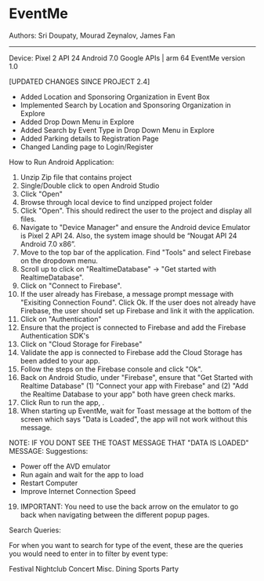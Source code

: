# EventMe


Authors: Sri Doupaty, Mourad Zeynalov, James Fan

**************************************************************************************

Device: Pixel 2 API 24 Android 7.0 Google APIs | arm 64
EventMe version 1.0


[UPDATED CHANGES SINCE PROJECT 2.4]
- Added Location and Sponsoring Organization in Event Box
- Implemented Search by Location and Sponsoring Organization in Explore
- Added Drop Down Menu in Explore
- Added Search by Event Type in Drop Down Menu in Explore
- Added Parking details to Registration Page
- Changed Landing page to Login/Register




How to Run Android Application: 
1. Unzip Zip file that contains project
2. Single/Double click to open Android Studio 
3. Click "Open"
4. Browse through local device to find unzipped project folder
5. Click "Open". This should redirect the user to the project and display all files.
6. Navigate to "Device Manager" and ensure the Android device Emulator is Pixel 2 API 24. Also, the system image should be “Nougat API 24 Android 7.0 x86”.
7. Move to the top bar of the application. Find "Tools" and select Firebase on the dropdown menu.
8. Scroll up to click on "RealtimeDatabase" -> "Get started with RealtimeDatabase". 
9. Click on "Connect to Firebase". 
10. If the user already has Firebase, a message prompt message with "Exisiting Connection Found". Click Ok.  If the user does not already have Firebase, the user should set up Firebase and link it with the application. 
11. Click on "Authentication"
12. Ensure that the project is connected to Firebase and add the Firebase Authentication SDK's
13. Click on "Cloud Storage for Firebase"
14. Validate the app is connected to Firebase add the Cloud Storage has been added to your app.
15. Follow the steps on the Firebase console and click "Ok". 
16. Back on Android Studio, under "Firebase", ensure that "Get Started with Realtime Database" (1) "Connect your app with Firebase"
and (2) "Add the Realtime Database to your app" both have green check marks. 
17. Click Run to run the app, . 
18. When starting up EventMe, wait for Toast message at the bottom of the screen which says "Data is Loaded", the app will not work without this message.

NOTE: IF YOU DONT SEE THE TOAST MESSAGE THAT "DATA IS LOADED" MESSAGE:
Suggestions:
- Power off the AVD emulator
- Run again and wait for the app to load
- Restart Computer
- Improve Internet Connection Speed


19. IMPORTANT: You need to use the back arrow on the emulator to go back when navigating between the different popup pages. 

Search Queries: 

For when you want to search for type of the event, these are the queries you would need to enter in to filter by event type:

Festival
Nightclub
Concert
Misc.
Dining
Sports
Party








